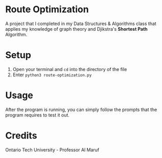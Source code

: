 # Route Optimization

A project that I completed in my Data Structures & Algorithms class that applies my knowledge of graph theory and Djikstra's **Shortest Path** Algorithm. 

# Setup

1. Open your terminal and `cd` into the directory of the file
2. Enter `python3 route-optimization.py`

# Usage

After the program is running, you can simply follow the prompts that the program requires to test it out.

# Credits
Ontario Tech University - Professor Al Maruf
